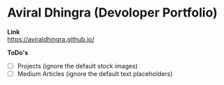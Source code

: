 # Aviral Dhingra (Devoloper Portfolio)
**Link** <br>
https://aviraldhingra.github.io/

**ToDo's** <br>
 - [ ] Projects (ignore the default stock images)
 - [ ] Medium Articles (ignore the default text placeholders)
